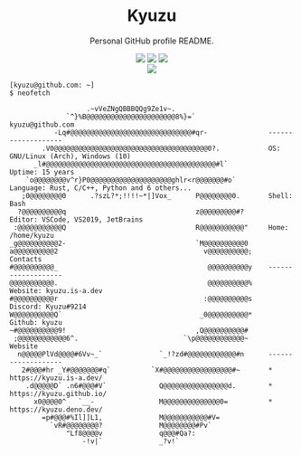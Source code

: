 <div align="center">
    <h1>Kyuzu</h1>
    <p>Personal GitHub profile README.</p>
    <a href="https://kyuzu.is-a.dev/"><img src="https://img.shields.io/website?down_color=red&down_message=Offline&label=kyuzu.is-a.dev&style=flat-square&up_color=green&up_message=Online&url=https%3A%2F%2Fkyuzu.is-a.dev" /></a>
    <a href="https://kyuzu.github.io/"><img src="https://img.shields.io/website?down_color=red&down_message=Offline&label=kyuzu.github.io&logo=github&style=flat-square&up_color=green&up_message=Online&url=https%3A%2F%2Fkyuzu.github.io%2F" /></a>
    <a href="https://kyuzu.deno.dev/"><img src="https://img.shields.io/website?down_color=red&down_message=Offline&label=kyuzu.deno.dev&logo=deno&style=flat-square&up_color=green&up_message=Online&url=https%3A%2F%2Fkyuzu.deno.dev%2F" /></a>
    <br />
    <a href="https://discord.gg/2AQjNBaMtj/"><img src="https://img.shields.io/discord/941980665962975283?logo=discord&logoColor=white&style=flat-square" /></a>
</div>


```console
[kyuzu@github.com: ~]
$ neofetch

                   .~vVeZNgQBBBQQg9Ze1v~.
              `^}%B@@@@@@@@@@@@@@@@@@@@@@8%}=`                  kyuzu@github.com
           -Lq#@@@@@@@@@@@@@@@@@@@@@@@@@@@@@@#qr-               -------------------
        .V0@@@@@@@@@@@@@@@@@@@@@@@@@@@@@@@@@@@@@@0?.            OS: GNU/Linux (Arch), Windows (10)
      _l#@@@@@@@@@@@@@@@@@@@@@@@@@@@@@@@@@@@@@@@@@@#l`          Uptime: 15 years
    `o@@@@@@@@v^r}P0@@@@@@@@@@@@@@@@@@@@ghlr<r@@@@@@@#o`        Language: Rust, C/C++, Python and 6 others...
   ;0@@@@@@@@0      .?szL?*;!!!!~*|]Vox_      P@@@@@@@@0.       Shell: Bash
  ?@@@@@@@@@@q                                z@@@@@@@@@#?      Editor: VSCode, VS2019, JetBrains
 :@@@@@@@@@@@Q                                R@@@@@@@@@@@"     Home: /home/kyuzu
_g@@@@@@@@@@2-                                `M@@@@@@@@@@0 
a@@@@@@@@@@2                                    v@@@@@@@@@@;    Contacts
#@@@@@@@@@@_                                     @@@@@@@@@@y    -------------------
@@@@@@@@@@@.                                     @@@@@@@@@@%    Website: kyuzu.is-a.dev
#@@@@@@@@@@r                                    :@@@@@@@@@@s    Discord: Kyuzu#9214
W@@@@@@@@@@Q`                                  _0@@@@@@@@@@*    Github: kyuzu
~#@@@@@@@@@@9!                                ,Q@@@@@@@@@@#
 ;@@@@@@@@@@@@6^.                          `\p@@@@@@@@@@@@~     Website
  n@@@@@PlVd@@@@#6Vv~_`              `_!?zd#@@@@@@@@@@@@#n      -------------------
   2#@@@#hr _Y#@@@@@@@#q`          `X#@@@@@@@@@@@@@@@@@#~       * https://kyuzu.is-a.dev/
    .d@@@@@D` .n6#@@@#V`             Q@@@@@@@@@@@@@@@@d.        * https://kyuzu.github.io/
      x0@@@@0^   `__-                M@@@@@@@@@@@@@@0=          * https://kyuzu.deno.dev/
        =p#@@@#%Il]]L1,              M@@@@@@@@@@@#V=
          `vR#@@@@@@@@?              M@@@@@@@@#Pv`
              "Lf8@@@@v              q@@@#Qa?:
                  -!v|`              _?v!`
```
